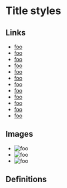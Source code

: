 # Title styles

## Links

- [foo](/url "double")
- [foo](/url 'single')
- [foo](/url (parentheses))
- [foo](/url "double \" in double")
- [foo](/url "single ' in double")
- [foo](/url "parentheses () in double")
- [foo](/url 'double " in single')
- [foo](/url 'single \'  in single')
- [foo](/url 'parentheses () in single')
- [foo](/url (double " in parentheses))
- [foo](/url (single ' in parentheses))
- [foo](/url (parentheses \(\) in parentheses))

## Images

- ![foo](/url "double")
- ![foo](/url 'single')
- ![foo](/url (parentheses))

## Definitions

[x]: /url "double"
[y]: /url 'single'
[z]: /url (parentheses)
